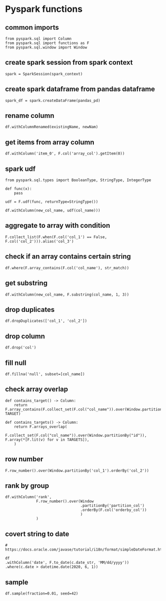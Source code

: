 # Pyspark functions

## common imports
```
from pyspark.sql import Column
from pyspark.sql import functions as F
from pyspark.sql.window import Window
```

## create spark session from spark context
```
spark = SparkSession(spark_context)
```

## create spark dataframe from pandas dataframe
```
spark_df = spark.createDataFrame(pandas_pd)
```

## rename column
```
df.withColumnRenamed(existingName, newNam)
```

## get items from array column
```
df.withColumn('item_0', F.col('array_col').getItem(0))
```

## spark udf
```
from pyspark.sql.types import BooleanType, StringType, IntegerType

def func(x):
  	pass

udf = F.udf(func, returnType=StringType())

df.withColumn(new_col_name, udf(col_name)))
```

## aggregate to array with condition
```
F.collect_list(F.when(F.col('col_1') == False, F.col('col_2'))).alias('col_3')
```

## check if an array contains certain string
```
df.where(F.array_contains(F.col('col_name'), str_match))
```

## get substring
```
df.withColumn(new_col_name, F.substring(col_name, 1, 3))
```

## drop duplicates
```
df.dropDuplicates(['col_1', 'col_2'])
```

## drop column
```
df.drop('col')
```

## fill null
```
df.fillna('null', subset=[col_name])
```

## check array overlap
```
def contains_target() -> Column:
    return F.array_contains(F.collect_set(F.col("col_name")).over(Window.partitionBy("id")), TARGET)

def contains_targets() -> Column:
    return F.arrays_overlap(
        F.collect_set(F.col("col_name")).over(Window.partitionBy("id")),  F.array(*[F.lit(v) for v in TARGETS]),
    )
```
    
## row number
```
F.row_number().over(Window.partitionBy('col_1').orderBy('col_2'))
```

## rank by group
```
df.withColumn('rank',
              F.row_number().over(Window
                                  .partitionBy('partition_col')
                                  .orderBy(F.col('orderby_col'))
                                  )
              )
```

## covert string to date
```
# https://docs.oracle.com/javase/tutorial/i18n/format/simpleDateFormat.html

df
.withColumn('date', F.to_date(c.date_str, 'MM/dd/yyyy'))
.where(c.date > datetime.date(2020, 6, 1))
```

## sample
```
df.sample(fraction=0.01, seed=42)
```
